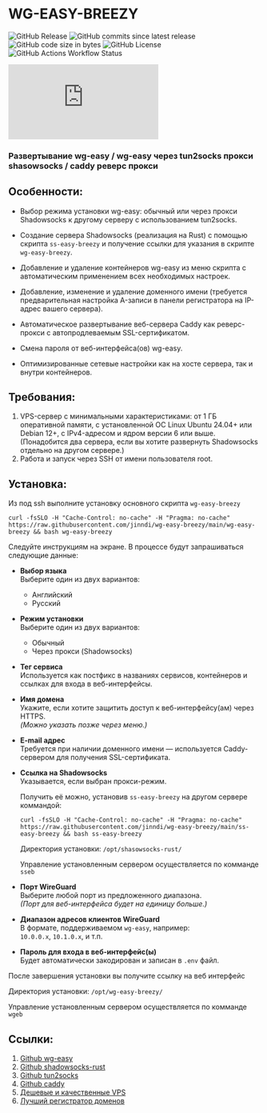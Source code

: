 # WG-EASY-BREEZY
![GitHub Release](https://img.shields.io/github/v/release/jinndi/wg-easy-breezy)
![GitHub commits since latest release](https://img.shields.io/github/commits-since/jinndi/wg-easy-breezy/latest)
![GitHub code size in bytes](https://img.shields.io/github/languages/code-size/jinndi/wg-easy-breezy)
![GitHub License](https://img.shields.io/github/license/jinndi/wg-easy-breezy)
![GitHub Actions Workflow Status](https://img.shields.io/github/actions/workflow/status/jinndi/wg-easy-breezy/docker-publish.yml)

![EN](https://github.com/jinndi/wg-easy-breezy/blob/main/README.md)

### Развертывание wg-easy / wg-easy через tun2socks прокси shasowsocks / caddy реверс прокси


## Особенности:

- Выбор режима установки wg-easy: обычный или через прокси Shadowsocks к другому серверу с использованием tun2socks.

- Создание сервера Shadowsocks (реализация на Rust) с помощью скрипта `ss-easy-breezy` и получение ссылки для указания в скрипте `wg-easy-breezy`.

- Добавление и удаление контейнеров wg-easy из меню скрипта с автоматическим применением всех необходимых настроек.

- Добавление, изменение и удаление доменного имени (требуется предварительная настройка A-записи в панели регистратора на IP-адрес вашего сервера).

- Автоматическое развертывание веб-сервера Caddy как реверс-прокси с автопродлеваемым SSL-сертификатом.

- Смена пароля от веб-интерфейса(ов) wg-easy.

- Оптимизированные сетевые настройки как на хосте сервера, так и внутри контейнеров.

## Требования:

1. VPS-сервер с минимальными характеристиками: от 1 ГБ оперативной памяти, с установленной ОС Linux Ubuntu 24.04+ или Debian 12+, с IPv4-адресом и ядром версии 6 или выше. (Понадобится два сервера, если вы хотите развернуть Shadowsocks отдельно на другом сервере.)
2. Работа и запуск через SSH от имени пользователя root.

## Установка:

Из под ssh выполните установку основного скрипта `wg-easy-breezy`

```
curl -fsSLO -H "Cache-Control: no-cache" -H "Pragma: no-cache" https://raw.githubusercontent.com/jinndi/wg-easy-breezy/main/wg-easy-breezy && bash wg-easy-breezy
```

Следуйте инструкциям на экране. В процессе будут запрашиваться следующие данные:

- **Выбор языка**  
  Выберите один из двух вариантов:
  - Английский
  - Русский

- **Режим установки**  
  Выберите один из двух вариантов:
  - Обычный
  - Через прокси (Shadowsocks)

- **Тег сервиса**  
  Используется как постфикс в названиях сервисов, контейнеров и ссылках для входа в веб-интерфейсы.

- **Имя домена**  
  Укажите, если хотите защитить доступ к веб-интерфейсу(ам) через HTTPS.  
  *(Можно указать позже через меню.)*

- **E-mail адрес**  
  Требуется при наличии доменного имени — используется Caddy-сервером для получения SSL-сертификата.

- **Ссылка на Shadowsocks**  
  Указывается, если выбран прокси-режим. 
  
  Получить её можно, установив `ss-easy-breezy` на другом сервере коммандой:

  ```
  curl -fsSLO -H "Cache-Control: no-cache" -H "Pragma: no-cache" https://raw.githubusercontent.com/jinndi/wg-easy-breezy/main/ss-easy-breezy && bash ss-easy-breezy
  ```
  Директория установки: `/opt/shasowsocks-rust/`
  
  Управление установленным сервером осуществляется по комманде `sseb`

- **Порт WireGuard**  
  Выберите любой порт из предложенного диапазона.  
  *(Порт для веб-интерфейса будет на единицу больше.)*

- **Диапазон адресов клиентов WireGuard**  
  В формате, поддерживаемом `wg-easy`, например:  
  `10.0.0.x`, `10.1.0.x`, и т.п.

- **Пароль для входа в веб-интерфейс(ы)**  
  Будет автоматически закодирован и записан в `.env` файл.

После завершения установки вы получите ссылку на веб интерфейс

Директория установки: `/opt/wg-easy-breezy/`

Управление установленным сервером осуществляется по комманде `wgeb`



## Ссылки:
1. [Github wg-easy](https://github.com/wg-easy/wg-easy)
2. [Github shadowsocks-rust](https://github.com/shadowsocks/shadowsocks-rust)
3. [Github tun2socks](https://github.com/xjasonlyu/tun2socks)
4. [Github caddy](https://github.com/caddyserver/caddy)
5. [Дешевые и качественные VPS](https://just.hosting/?ref=231025)
6. [Лучший регистратор доменов](https://www.namecheap.com)
